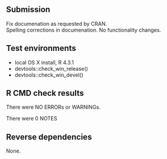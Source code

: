 ## Submission
Fix documenation as requested by CRAN.  
Spelling corrections in documenation.
No functionality changes.

## Test environments
* local OS X install, R 4.3.1
* devtools::check_win_release()
* devtools::check_win_devel()

## R CMD check results
There were   NO   ERRORs or WARNINGs. 

There were 0  NOTES 

   
## Reverse dependencies
None.